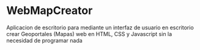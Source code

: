 # WebMapCreator
Aplicacion de escritorio para mediante un interfaz de usuario en escritorio crear Geoportales (Mapas) web en HTML, CSS y Javascript sin la necesidad de programar nada
